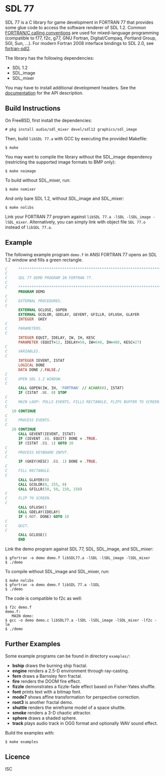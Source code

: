 # SDL 77

SDL 77 is a C library for game development in FORTRAN 77 that provides
some glue code to access the software renderer of SDL 1.2. Common
[FORTRAN/C calling conventions](https://www.math.utah.edu/software/c-with-fortran.html)
are used for mixed-language programming (compatible to f77, f2c, g77,
GNU Fortran, Digital/Compaq, Portland Group, SGI, Sun, …). For modern
Fortran 2008 interface bindings to SDL 2.0, see
[fortran-sdl2](https://github.com/interkosmos/fortran-sdl2).

The library has the following dependencies:

* SDL 1.2
* SDL_image
* SDL_mixer

You may have to install additional development headers. See the
[documentation](API.md) for the API description.

## Build Instructions

On FreeBSD, first install the dependencies:

```
# pkg install audio/sdl_mixer devel/sdl12 graphics/sdl_image
```

Then, build `libSDL 77.a` with GCC by executing the provided Makefile:

```
$ make
```

You may want to compile the library without the SDL_image dependency
(restricting the supported image formats to BMP only):

```
$ make noimage
```

To build without SDL_mixer, run:

```
$ make nomixer
```

And only bare SDL 1.2, without SDL_image and SDL_mixer:

```
$ make nolibs
```

Link your FORTRAN 77 program against `libSDL 77.a -lSDL -lSDL_image -lSDL_mixer`.
Alternatively, you can simply link with object file `SDL 77.o` instead of
`libSDL 77.a`.

## Example

The following example program `demo.f` in ANSI FORTRAN 77 opens an SDL
1.2 window and fills a green rectangle.

```fortran
C     ******************************************************************
C
C     SDL 77 DEMO PROGRAM IN FORTRAN 77.
C
C     ******************************************************************
      PROGRAM DEMO
C
C     EXTERNAL PROCEDURES.
C
      EXTERNAL GCLOSE, GOPEN
      EXTERNAL GCOLOR, GDELAY, GEVENT, GFILLR, GFLUSH, GLAYER
      INTEGER  GKEY
C
C     PARAMETERS.
C
      INTEGER EQUIT, IDELAY, IW, IH, KESC
      PARAMETER (EQUIT=12, IDELAY=50, IW=640, IH=480, KESC=27)
C
C     VARIABLES.
C
      INTEGER IEVENT, ISTAT
      LOGICAL DONE
      DATA DONE /.FALSE./
C
C     OPEN SDL 1.2 WINDOW.
C
      CALL GOPEN(IW, IH, 'FORTRAN' // ACHAR(0), ISTAT)
      IF (ISTAT .NE. 0) STOP
C
C     MAIN LOOP: POLLS EVENTS, FILLS RECTANGLE, FLIPS BUFFER TO SCREEN.
C
   10 CONTINUE
C
C     PROCESS EVENTS.
C
   20 CONTINUE
      CALL GEVENT(IEVENT, ISTAT)
      IF (IEVENT .EQ. EQUIT) DONE = .TRUE.
      IF (ISTAT .EQ. 1) GOTO 20
C
C     PROCESS KEYBOARD INPUT.
C
      IF (GKEY(KESC) .EQ. 1) DONE = .TRUE.
C
C     FILL RECTANGLE.
C
      CALL GLAYER(0)
      CALL GCOLOR(0, 255, 0)
      CALL GFILLR(50, 50, 150, 150)
C
C     FLIP TO SCREEN.
C
      CALL GFLUSH()
      CALL GDELAY(IDELAY)
      IF (.NOT. DONE) GOTO 10
C
C     QUIT.
C
      CALL GCLOSE()
      END
```

Link the demo program against SDL 77, SDL, SDL_image, and SDL_mixer:

```
$ gfortran -o demo demo.f libSDL77.a -lSDL -lSDL_image -lSDL_mixer
$ ./demo
```

To compile without SDL_image and SDL_mixer, run:

```
$ make nolibs
$ gfortran -o demo demo.f libSDL 77.a -lSDL
$ ./demo
```

The code is compatible to f2c as well:

```
$ f2c demo.f
demo.f:
   MAIN demo:
$ gcc -o demo demo.c libSDL77.a -lSDL -lSDL_image -lSDL_mixer -lf2c -lm
$ ./demo
```

## Further Examples

Some example programs can be found in directory `examples/`:

* **bship** draws the burning ship fractal.
* **engine** renders a 2.5-D environment through ray-casting.
* **fern** draws a Barnsley fern fractal.
* **fire** renders the DOOM fire effect.
* **fizzle** demonstrates a fizzle-fade effect based on Fisher-Yates shuffle.
* **font** prints text with a bitmap font.
* **mode7** shows affine transformation for perspective correction.
* **root3** is another fractal demo.
* **shuttle** renders the wireframe model of a space shuttle.
* **smoke** renders a 3-D chaotic attractor.
* **sphere** draws a shaded sphere.
* **track** plays audio track in OGG format and optionally WAV sound effect.

Build the examples with:

```
$ make examples
```

## Licence

ISC

